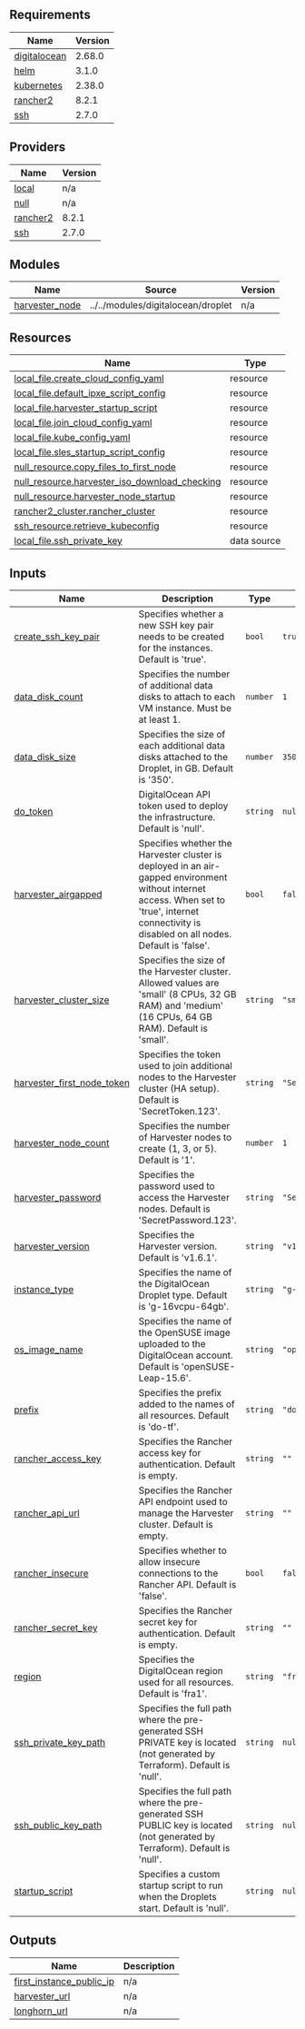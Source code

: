 ## Requirements

| Name | Version |
|------|---------|
| <a name="requirement_digitalocean"></a> [digitalocean](#requirement\_digitalocean) | 2.68.0 |
| <a name="requirement_helm"></a> [helm](#requirement\_helm) | 3.1.0 |
| <a name="requirement_kubernetes"></a> [kubernetes](#requirement\_kubernetes) | 2.38.0 |
| <a name="requirement_rancher2"></a> [rancher2](#requirement\_rancher2) | 8.2.1 |
| <a name="requirement_ssh"></a> [ssh](#requirement\_ssh) | 2.7.0 |

## Providers

| Name | Version |
|------|---------|
| <a name="provider_local"></a> [local](#provider\_local) | n/a |
| <a name="provider_null"></a> [null](#provider\_null) | n/a |
| <a name="provider_rancher2"></a> [rancher2](#provider\_rancher2) | 8.2.1 |
| <a name="provider_ssh"></a> [ssh](#provider\_ssh) | 2.7.0 |

## Modules

| Name | Source | Version |
|------|--------|---------|
| <a name="module_harvester_node"></a> [harvester\_node](#module\_harvester\_node) | ../../modules/digitalocean/droplet | n/a |

## Resources

| Name | Type |
|------|------|
| [local_file.create_cloud_config_yaml](https://registry.terraform.io/providers/hashicorp/local/latest/docs/resources/file) | resource |
| [local_file.default_ipxe_script_config](https://registry.terraform.io/providers/hashicorp/local/latest/docs/resources/file) | resource |
| [local_file.harvester_startup_script](https://registry.terraform.io/providers/hashicorp/local/latest/docs/resources/file) | resource |
| [local_file.join_cloud_config_yaml](https://registry.terraform.io/providers/hashicorp/local/latest/docs/resources/file) | resource |
| [local_file.kube_config_yaml](https://registry.terraform.io/providers/hashicorp/local/latest/docs/resources/file) | resource |
| [local_file.sles_startup_script_config](https://registry.terraform.io/providers/hashicorp/local/latest/docs/resources/file) | resource |
| [null_resource.copy_files_to_first_node](https://registry.terraform.io/providers/hashicorp/null/latest/docs/resources/resource) | resource |
| [null_resource.harvester_iso_download_checking](https://registry.terraform.io/providers/hashicorp/null/latest/docs/resources/resource) | resource |
| [null_resource.harvester_node_startup](https://registry.terraform.io/providers/hashicorp/null/latest/docs/resources/resource) | resource |
| [rancher2_cluster.rancher_cluster](https://registry.terraform.io/providers/rancher/rancher2/8.2.1/docs/resources/cluster) | resource |
| [ssh_resource.retrieve_kubeconfig](https://registry.terraform.io/providers/loafoe/ssh/2.7.0/docs/resources/resource) | resource |
| [local_file.ssh_private_key](https://registry.terraform.io/providers/hashicorp/local/latest/docs/data-sources/file) | data source |

## Inputs

| Name | Description | Type | Default | Required |
|------|-------------|------|---------|:--------:|
| <a name="input_create_ssh_key_pair"></a> [create\_ssh\_key\_pair](#input\_create\_ssh\_key\_pair) | Specifies whether a new SSH key pair needs to be created for the instances. Default is 'true'. | `bool` | `true` | no |
| <a name="input_data_disk_count"></a> [data\_disk\_count](#input\_data\_disk\_count) | Specifies the number of additional data disks to attach to each VM instance. Must be at least 1. | `number` | `1` | no |
| <a name="input_data_disk_size"></a> [data\_disk\_size](#input\_data\_disk\_size) | Specifies the size of each additional data disks attached to the Droplet, in GB. Default is '350'. | `number` | `350` | no |
| <a name="input_do_token"></a> [do\_token](#input\_do\_token) | DigitalOcean API token used to deploy the infrastructure. Default is 'null'. | `string` | `null` | no |
| <a name="input_harvester_airgapped"></a> [harvester\_airgapped](#input\_harvester\_airgapped) | Specifies whether the Harvester cluster is deployed in an air-gapped environment without internet access. When set to 'true', internet connectivity is disabled on all nodes. Default is 'false'. | `bool` | `false` | no |
| <a name="input_harvester_cluster_size"></a> [harvester\_cluster\_size](#input\_harvester\_cluster\_size) | Specifies the size of the Harvester cluster. Allowed values are 'small' (8 CPUs, 32 GB RAM) and 'medium' (16 CPUs, 64 GB RAM). Default is 'small'. | `string` | `"small"` | no |
| <a name="input_harvester_first_node_token"></a> [harvester\_first\_node\_token](#input\_harvester\_first\_node\_token) | Specifies the token used to join additional nodes to the Harvester cluster (HA setup). Default is 'SecretToken.123'. | `string` | `"SecretToken.123"` | no |
| <a name="input_harvester_node_count"></a> [harvester\_node\_count](#input\_harvester\_node\_count) | Specifies the number of Harvester nodes to create (1, 3, or 5). Default is '1'. | `number` | `1` | no |
| <a name="input_harvester_password"></a> [harvester\_password](#input\_harvester\_password) | Specifies the password used to access the Harvester nodes. Default is 'SecretPassword.123'. | `string` | `"SecretPassword.123"` | no |
| <a name="input_harvester_version"></a> [harvester\_version](#input\_harvester\_version) | Specifies the Harvester version. Default is 'v1.6.1'. | `string` | `"v1.6.1"` | no |
| <a name="input_instance_type"></a> [instance\_type](#input\_instance\_type) | Specifies the name of the DigitalOcean Droplet type. Default is 'g-16vcpu-64gb'. | `string` | `"g-16vcpu-64gb"` | no |
| <a name="input_os_image_name"></a> [os\_image\_name](#input\_os\_image\_name) | Specifies the name of the OpenSUSE image uploaded to the DigitalOcean account. Default is 'openSUSE-Leap-15.6'. | `string` | `"openSUSE-Leap-15.6"` | no |
| <a name="input_prefix"></a> [prefix](#input\_prefix) | Specifies the prefix added to the names of all resources. Default is 'do-tf'. | `string` | `"do-tf"` | no |
| <a name="input_rancher_access_key"></a> [rancher\_access\_key](#input\_rancher\_access\_key) | Specifies the Rancher access key for authentication. Default is empty. | `string` | `""` | no |
| <a name="input_rancher_api_url"></a> [rancher\_api\_url](#input\_rancher\_api\_url) | Specifies the Rancher API endpoint used to manage the Harvester cluster. Default is empty. | `string` | `""` | no |
| <a name="input_rancher_insecure"></a> [rancher\_insecure](#input\_rancher\_insecure) | Specifies whether to allow insecure connections to the Rancher API. Default is 'false'. | `bool` | `false` | no |
| <a name="input_rancher_secret_key"></a> [rancher\_secret\_key](#input\_rancher\_secret\_key) | Specifies the Rancher secret key for authentication. Default is empty. | `string` | `""` | no |
| <a name="input_region"></a> [region](#input\_region) | Specifies the DigitalOcean region used for all resources. Default is 'fra1'. | `string` | `"fra1"` | no |
| <a name="input_ssh_private_key_path"></a> [ssh\_private\_key\_path](#input\_ssh\_private\_key\_path) | Specifies the full path where the pre-generated SSH PRIVATE key is located (not generated by Terraform). Default is 'null'. | `string` | `null` | no |
| <a name="input_ssh_public_key_path"></a> [ssh\_public\_key\_path](#input\_ssh\_public\_key\_path) | Specifies the full path where the pre-generated SSH PUBLIC key is located (not generated by Terraform). Default is 'null'. | `string` | `null` | no |
| <a name="input_startup_script"></a> [startup\_script](#input\_startup\_script) | Specifies a custom startup script to run when the Droplets start. Default is 'null'. | `string` | `null` | no |

## Outputs

| Name | Description |
|------|-------------|
| <a name="output_first_instance_public_ip"></a> [first\_instance\_public\_ip](#output\_first\_instance\_public\_ip) | n/a |
| <a name="output_harvester_url"></a> [harvester\_url](#output\_harvester\_url) | n/a |
| <a name="output_longhorn_url"></a> [longhorn\_url](#output\_longhorn\_url) | n/a |
